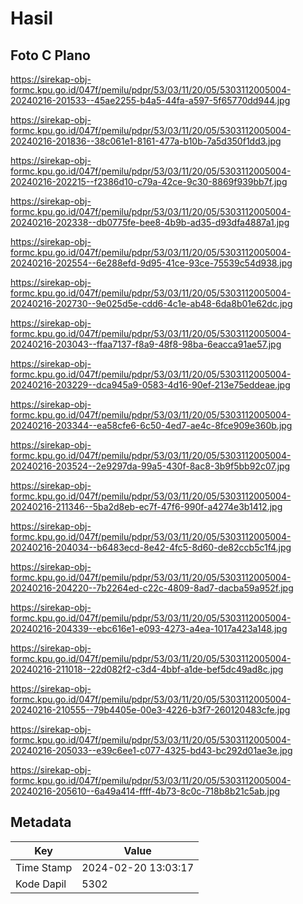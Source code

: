 # Hasil

## Foto C Plano

https://sirekap-obj-formc.kpu.go.id/047f/pemilu/pdpr/53/03/11/20/05/5303112005004-20240216-201533--45ae2255-b4a5-44fa-a597-5f65770dd944.jpg

https://sirekap-obj-formc.kpu.go.id/047f/pemilu/pdpr/53/03/11/20/05/5303112005004-20240216-201836--38c061e1-8161-477a-b10b-7a5d350f1dd3.jpg

https://sirekap-obj-formc.kpu.go.id/047f/pemilu/pdpr/53/03/11/20/05/5303112005004-20240216-202215--f2386d10-c79a-42ce-9c30-8869f939bb7f.jpg

https://sirekap-obj-formc.kpu.go.id/047f/pemilu/pdpr/53/03/11/20/05/5303112005004-20240216-202338--db0775fe-bee8-4b9b-ad35-d93dfa4887a1.jpg

https://sirekap-obj-formc.kpu.go.id/047f/pemilu/pdpr/53/03/11/20/05/5303112005004-20240216-202554--6e288efd-9d95-41ce-93ce-75539c54d938.jpg

https://sirekap-obj-formc.kpu.go.id/047f/pemilu/pdpr/53/03/11/20/05/5303112005004-20240216-202730--9e025d5e-cdd6-4c1e-ab48-6da8b01e62dc.jpg

https://sirekap-obj-formc.kpu.go.id/047f/pemilu/pdpr/53/03/11/20/05/5303112005004-20240216-203043--ffaa7137-f8a9-48f8-98ba-6eacca91ae57.jpg

https://sirekap-obj-formc.kpu.go.id/047f/pemilu/pdpr/53/03/11/20/05/5303112005004-20240216-203229--dca945a9-0583-4d16-90ef-213e75eddeae.jpg

https://sirekap-obj-formc.kpu.go.id/047f/pemilu/pdpr/53/03/11/20/05/5303112005004-20240216-203344--ea58cfe6-6c50-4ed7-ae4c-8fce909e360b.jpg

https://sirekap-obj-formc.kpu.go.id/047f/pemilu/pdpr/53/03/11/20/05/5303112005004-20240216-203524--2e9297da-99a5-430f-8ac8-3b9f5bb92c07.jpg

https://sirekap-obj-formc.kpu.go.id/047f/pemilu/pdpr/53/03/11/20/05/5303112005004-20240216-211346--5ba2d8eb-ec7f-47f6-990f-a4274e3b1412.jpg

https://sirekap-obj-formc.kpu.go.id/047f/pemilu/pdpr/53/03/11/20/05/5303112005004-20240216-204034--b6483ecd-8e42-4fc5-8d60-de82ccb5c1f4.jpg

https://sirekap-obj-formc.kpu.go.id/047f/pemilu/pdpr/53/03/11/20/05/5303112005004-20240216-204220--7b2264ed-c22c-4809-8ad7-dacba59a952f.jpg

https://sirekap-obj-formc.kpu.go.id/047f/pemilu/pdpr/53/03/11/20/05/5303112005004-20240216-204339--ebc616e1-e093-4273-a4ea-1017a423a148.jpg

https://sirekap-obj-formc.kpu.go.id/047f/pemilu/pdpr/53/03/11/20/05/5303112005004-20240216-211018--22d082f2-c3d4-4bbf-a1de-bef5dc49ad8c.jpg

https://sirekap-obj-formc.kpu.go.id/047f/pemilu/pdpr/53/03/11/20/05/5303112005004-20240216-210555--79b4405e-00e3-4226-b3f7-260120483cfe.jpg

https://sirekap-obj-formc.kpu.go.id/047f/pemilu/pdpr/53/03/11/20/05/5303112005004-20240216-205033--e39c6ee1-c077-4325-bd43-bc292d01ae3e.jpg

https://sirekap-obj-formc.kpu.go.id/047f/pemilu/pdpr/53/03/11/20/05/5303112005004-20240216-205610--6a49a414-ffff-4b73-8c0c-718b8b21c5ab.jpg


## Metadata

| Key        | Value               |
| ---------- | ------------------- |
| Time Stamp | 2024-02-20 13:03:17 |
| Kode Dapil | 5302                |



